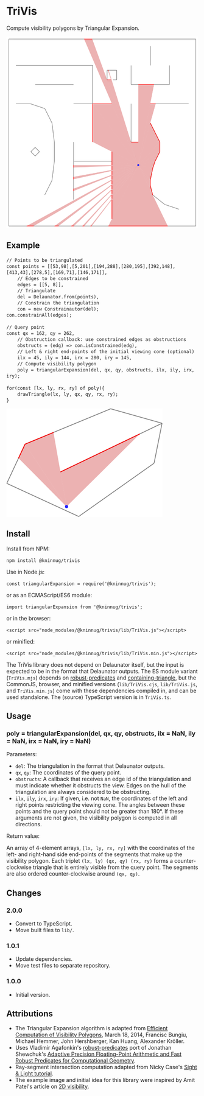 TriVis
======

Compute visibility polygons by Triangular Expansion.

![Visbility polygon example](example.png)

Example
-------

	// Points to be triangulated
	const points = [[53,98],[5,201],[194,288],[280,195],[392,148],[413,43],[278,5],[169,71],[146,171]],
		// Edges to be constrained
		edges = [[5, 8]],
		// Triangulate
		del = Delaunator.from(points),
		// Constrain the triangulation
		con = new Constrainautor(del);
	con.constrainAll(edges);
	
	// Query point
	const qx = 162, qy = 262,
		// Obstruction callback: use constrained edges as obstructions
		obstructs = (edg) => con.isConstrained(edg),
		// Left & right end-points of the initial viewing cone (optional)
		ilx = 45, ily = 144, irx = 280, iry = 145,
		// Compute visibility polygon
		poly = triangularExpansion(del, qx, qy, obstructs, ilx, ily, irx, iry);
	
	for(const [lx, ly, rx, ry] of poly){
		drawTriangle(lx, ly, qx, qy, rx, ry);
	}

![Visibility polygon](strain.png)

Install
-------

Install from NPM:

	npm install @kninnug/trivis
	
Use in Node.js:

	const triangularExpansion = require('@kninnug/trivis');
	
or as an ECMAScript/ES6 module:

	import triangularExpansion from '@kninnug/trivis';

or in the browser:

	<script src="node_modules/@kninnug/trivis/lib/TriVis.js"></script>

or minified:

	<script src="node_modules/@kninnug/trivis/lib/TriVis.min.js"></script>

The TriVis library does not depend on Delaunator itself, but the input is
expected to be in the format that Delaunator outputs. The ES module variant
(`TriVis.mjs`) depends on [robust-predicates](https://www.npmjs.com/package/robust-predicates)
and [containing-triangle](https://www.npmjs.com/package/@kninnug/containing-triangle),
but the CommonJS, browser, and minified versions (`lib/TriVis.cjs`,
`lib/TriVis.js`, and `TriVis.min.js`) come with these dependencies compiled in, 
and can be used standalone. The (source) TypeScript version is in `TriVis.ts`.

Usage
-----

### poly = triangularExpansion(del, qx, qy, obstructs, ilx = NaN, ily = NaN, irx = NaN, iry = NaN)

Parameters:

- `del`: The triangulation in the format that Delaunator outputs.
- `qx`, `qy`: The coordinates of the query point.
- `obstructs`: A callback that receives an edge id of the triangulation and must
  indicate whether it obstructs the view. Edges on the hull of the triangulation
  are always considered to be obstructing.
- `ilx`, `ily`, `irx`, `iry`: If given, i.e. not `NaN`, the coordinates of the
  left and right points restricting the viewing cone. The angles between these
  points and the query point should not be greater than 180°. If these arguments
  are not given, the visibility polygon is computed in all directions.

Return value:

An array of 4-element arrays, `[lx, ly, rx, ry]` with the coordinates of the
left- and right-hand side end-points of the segments that make up the visibility
polygon. Each triplet `(lx, ly) (qx, qy) (rx, ry)` forms a counter-clockwise
triangle that is entirely visible from the query point. The segments are also
ordered counter-clockwise around `(qx, qy)`.

Changes
-------

### 2.0.0
- Convert to TypeScript.
- Move built files to `lib/`.

### 1.0.1
- Update dependencies.
- Move test files to separate repository.

### 1.0.0
- Initial version.

Attributions
------------

- The Triangular Expansion algorithm is adapted from [Efficient Computation of
  Visibility Polygons](https://arxiv.org/abs/1403.3905), March 18, 2014,
  Francisc Bungiu, Michael Hemmer, John Hershberger, Kan Huang, Alexander Kröller.
- Uses Vladimir Agafonkin's [robust-predicates](https://github.com/mourner/robust-predicates) port
  of Jonathan Shewchuk's [Adaptive Precision Floating-Point Arithmetic and Fast Robust Predicates
  for Computational Geometry](http://www.cs.cmu.edu/~quake/robust.html).
- Ray-segment intersection computation adapted from Nicky Case's
  [Sight & Light tutorial](https://ncase.me/sight-and-light/).
- The example image and initial idea for this library were inspired by Amit
  Patel's article on [2D visibility](https://www.redblobgames.com/articles/visibility/).
